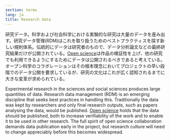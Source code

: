 ```yaml
---
section: terms
lang: ja
title: Research data
---
```


研究データ。科学および社会科学における実験的な研究は大量のデータを産み出す。研究データ管理(RDM)はこれを取り扱うためのベストプラクティスを探す新しい規則体系。伝統的にデータは研究者のもので、データ分析論文などの最終研究結果だけが公開されている。[Open science](/glossary/ja/terms/open-science/)は作品の検証性を上げ、他の研究でも利用できるようにするためにデータは公開されるべきであると考えている。オープン科学のコラボレーションはその根本理念においてプロジェクトの早い段階でのデータ公開を要求しているが、研究の文化はこれが広く認知されるまでに大きな変革が求められている。

Experimental research in the sciences and social sciences produces large quantities of data. Research data management (RDM) is an emerging discipline that seeks best practices in handling this. Traditionally the data was kept by researchers and only final research outputs, such as papers analysing the data, would be published. [Open science](/glossary/en/terms/open-science/) holds that the data should be published, both to increase verifiability of the work and to enable it to be used in other research. The full spirit of open science collaboration demands data publication early in the project, but research culture will need to change appreciably before this becomes widespread.
